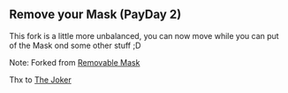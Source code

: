 ## Remove your Mask (PayDay 2)


This fork is a little more unbalanced, you can now move while you can put
of the Mask ond some other stuff ;D

Note: Forked from [Removable Mask](https://modworkshop.net/mod/22800)

Thx to [The Joker](https://modworkshop.net/user/41928)
